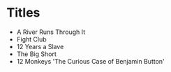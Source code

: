 # Titles

- A River Runs Through It
- Fight Club
- 12 Years a Slave
- The Big Short
- 12 Monkeys
'The Curious Case of Benjamin Button'
